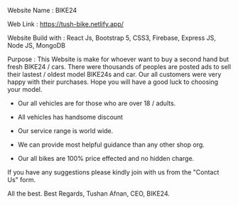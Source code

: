 
Website Name : BIKE24

Web Link : https://tush-bike.netlify.app/

Website Build with : React Js, Bootstrap 5, CSS3, Firebase, Express JS, Node JS, MongoDB

Purpose : This Website is make for whoever want to buy a second hand but fresh BIKE24 / cars. There were thousands of peoples are posted ads to sell their lastest / oldest model BIKE24s and car. Our all customers were very happy with their purchases. Hope you will have a good luck to choosing your model.

* Our all vehicles are for those who are over 18 / adults.

* All vehicles has handsome discount

* Our service range is world wide. 

* We can provide most helpful guidance than any other shop org.

* Our all bikes are 100% price effected and no hidden charge.

If you have any suggestions please kindly join with us from the "Contact Us" form.

All the best.
Best Regards,
Tushan Afnan,
CEO, BIKE24.